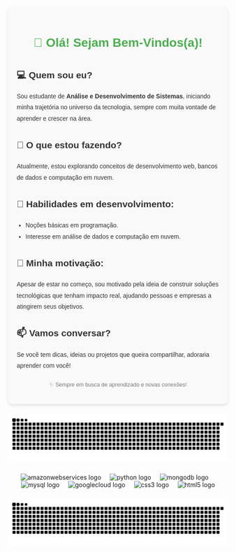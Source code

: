 
 <div style="font-family: 'Arial', sans-serif; line-height: 1.8; background-color: #f9f9f9; padding: 20px; border-radius: 10px; box-shadow: 0 4px 6px rgba(0, 0, 0, 0.1); max-width: 800px; margin: 20px auto; color: #333;">
  <h1 style="text-align: center; color: #4CAF50;">👋 Olá! Sejam Bem-Vindos(a)!</h1>
  
  <h2 style="color: #333;">💻 Quem sou eu?</h2>
  <p>Sou estudante de <strong>Análise e Desenvolvimento de Sistemas</strong>, iniciando minha trajetória no universo da tecnologia, sempre com muita vontade de aprender e crescer na área.</p>
  
  <h2 style="color: #333;">🚀 O que estou fazendo?</h2>
  <p>Atualmente, estou explorando conceitos de desenvolvimento web, bancos de dados e computação em nuvem.</p>
  
  <h2 style="color: #333;">🎯 Habilidades em desenvolvimento:</h2>
  <ul style="list-style-type: disc; padding-left: 20px;">
    <li>Noções básicas em programação.</li>
    <li>Interesse em análise de dados e computação em nuvem.</li>
  </ul>
  
  <h2 style="color: #333;">🌟 Minha motivação:</h2>
  <p>Apesar de estar no começo, sou motivado pela ideia de construir soluções tecnológicas que tenham impacto real, ajudando pessoas e empresas a atingirem seus objetivos.</p>
  
  <h2 style="color: #333;">📫 Vamos conversar?</h2>
  <p>Se você tem dicas, ideias ou projetos que queira compartilhar, adoraria aprender com você!</p>
  
  <footer style="margin-top: 20px; text-align: center; color: #777; font-size: 0.9em;">
    <p>✨ Sempre em busca de aprendizado e novas conexões!</p>
  </footer>
</div>

###

<img src="https://raw.githubusercontent.com/ERIKAZDECARVALHO/ERIKAZDECARVALHO/output/snake.svg" alt="Snake animation" />

###
<div align="center">
  <img src="https://cdn.jsdelivr.net/gh/devicons/devicon/icons/amazonwebservices/amazonwebservices-line-wordmark.svg" height="40" alt="amazonwebservices logo"  />
  <img width="12" />
  <img src="https://cdn.jsdelivr.net/gh/devicons/devicon/icons/python/python-original.svg" height="40" alt="python logo"  />
  <img width="12" />
  <img src="https://cdn.jsdelivr.net/gh/devicons/devicon/icons/mongodb/mongodb-original.svg" height="40" alt="mongodb logo"  />
  <img width="12" />
  <img src="https://cdn.jsdelivr.net/gh/devicons/devicon/icons/mysql/mysql-original.svg" height="40" alt="mysql logo"  />
  <img width="12" />
  <img src="https://cdn.jsdelivr.net/gh/devicons/devicon/icons/googlecloud/googlecloud-original.svg" height="40" alt="googlecloud logo"  />
  <img width="12" />
  <img src="https://cdn.jsdelivr.net/gh/devicons/devicon/icons/css3/css3-original.svg" height="40" alt="css3 logo"  />
  <img width="12" />
  <img src="https://cdn.jsdelivr.net/gh/devicons/devicon/icons/html5/html5-original.svg" height="40" alt="html5 logo"  />
</div>

###

<img src="https://raw.githubusercontent.com/ERIKAZDECARVALHO/ERIKAZDECARVALHO/output/snake.svg" alt="Snake animation" />

###

